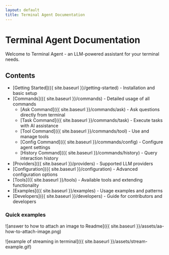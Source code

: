 ```yaml
---
layout: default
title: Terminal Agent Documentation
---
```


# Terminal Agent Documentation

Welcome to Terminal Agent - an LLM-powered assistant for your terminal needs.

## Contents

- [Getting Started]({{ site.baseurl }}/getting-started) - Installation and basic setup
- [Commands]({{ site.baseurl }}/commands) - Detailed usage of all commands
  - [Ask Command]({{ site.baseurl }}/commands/ask) - Ask questions directly from terminal
  - [Task Command]({{ site.baseurl }}/commands/task) - Execute tasks with AI assistance
  - [Tool Command]({{ site.baseurl }}/commands/tool) - Use and manage tools
  - [Config Command]({{ site.baseurl }}/commands/config) - Configure agent settings
  - [History Command]({{ site.baseurl }}/commands/history) - Query interaction history
- [Providers]({{ site.baseurl }}/providers) - Supported LLM providers
- [Configuration]({{ site.baseurl }}/configuration) - Advanced configuration options
- [Tools]({{ site.baseurl }}/tools) - Available tools and extending functionality
- [Examples]({{ site.baseurl }}/examples) - Usage examples and patterns
- [Developers]({{ site.baseurl }}/developers) - Guide for contributors and developers


### Quick examples

![answer to how to attach an image to Readme]({{ site.baseurl }}/assets/aa-how-to-attach-image.png)

![example of streaming in terminal]({{ site.baseurl }}/assets/stream-example.gif)